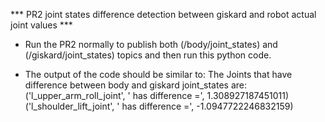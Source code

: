 *** PR2 joint states difference detection between giskard and robot actual joint values ***

- Run the PR2 normally to publish both (/body/joint_states) and (/giskard/joint_states) topics and then run this python code.

- The output of the code should be similar to:
  The Joints that have difference between body and giskard joint_states are:
     ('l_upper_arm_roll_joint', '   has difference =', 1.308927187451011)
     ('l_shoulder_lift_joint', '   has difference =', -1.0947722246832159)



